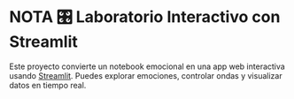 # NOTA 🎛 Laboratorio Interactivo con Streamlit

Este proyecto convierte un notebook emocional en una app web interactiva usando [Streamlit](https://streamlit.io). Puedes explorar emociones, controlar ondas y visualizar datos en tiempo real.


